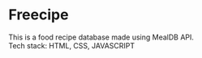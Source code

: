 # Freecipe #

This is a food recipe database made using MealDB API.<br>
Tech stack: HTML, CSS, JAVASCRIPT
